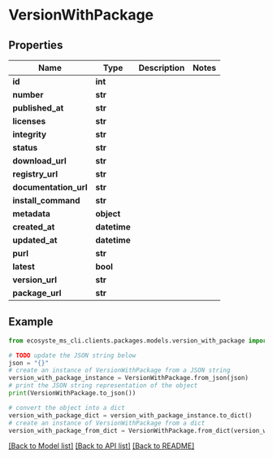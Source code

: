 # VersionWithPackage


## Properties

Name | Type | Description | Notes
------------ | ------------- | ------------- | -------------
**id** | **int** |  | 
**number** | **str** |  | 
**published_at** | **str** |  | 
**licenses** | **str** |  | 
**integrity** | **str** |  | 
**status** | **str** |  | 
**download_url** | **str** |  | 
**registry_url** | **str** |  | 
**documentation_url** | **str** |  | 
**install_command** | **str** |  | 
**metadata** | **object** |  | 
**created_at** | **datetime** |  | 
**updated_at** | **datetime** |  | 
**purl** | **str** |  | 
**latest** | **bool** |  | 
**version_url** | **str** |  | 
**package_url** | **str** |  | 

## Example

```python
from ecosyste_ms_cli.clients.packages.models.version_with_package import VersionWithPackage

# TODO update the JSON string below
json = "{}"
# create an instance of VersionWithPackage from a JSON string
version_with_package_instance = VersionWithPackage.from_json(json)
# print the JSON string representation of the object
print(VersionWithPackage.to_json())

# convert the object into a dict
version_with_package_dict = version_with_package_instance.to_dict()
# create an instance of VersionWithPackage from a dict
version_with_package_from_dict = VersionWithPackage.from_dict(version_with_package_dict)
```
[[Back to Model list]](../README.md#documentation-for-models) [[Back to API list]](../README.md#documentation-for-api-endpoints) [[Back to README]](../README.md)


